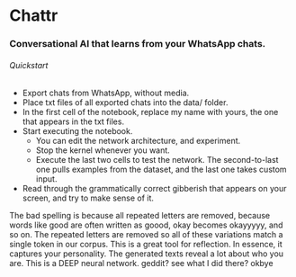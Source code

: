 # **Chattr**
### Conversational AI that learns from your WhatsApp chats.

###### Quickstart
* Export chats from WhatsApp, without media.
* Place txt files of all exported chats into the data/ folder.
* In the first cell of the notebook, replace my name with yours, the one that appears in the txt files.
* Start executing the notebook.
  * You can edit the network architecture, and experiment.
  * Stop the kernel whenever you want.
  * Execute the last two cells to test the network. The second-to-last one pulls examples from the dataset, and the last one takes custom input.
 * Read through the grammatically correct gibberish that appears on your screen, and try to make sense of it.


The bad spelling is because all repeated letters are removed, because words like good are often written as goood, okay becomes okayyyyy, and so on. The repeated letters are removed so all of these variations match a single token in our corpus.
This is a great tool for reflection. In essence, it captures your personality. The generated texts reveal a lot about who you are.
This is a DEEP neural network.
geddit?
see what I did there?
okbye

